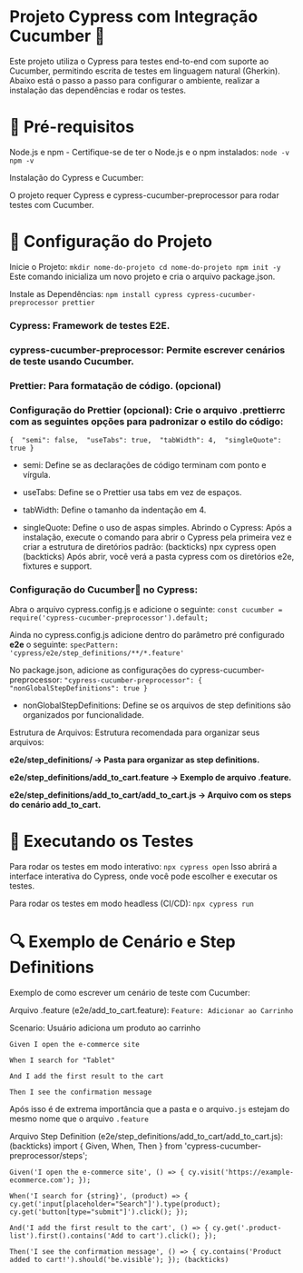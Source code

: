 # Projeto Cypress com Integração Cucumber 🥒
Este projeto utiliza o Cypress para testes end-to-end com suporte ao Cucumber, permitindo escrita de testes em linguagem natural (Gherkin). Abaixo está o passo a passo para configurar o ambiente, realizar a instalação das dependências e rodar os testes.

# 🚀 Pré-requisitos
Node.js e npm - Certifique-se de ter o Node.js e o npm instalados: ` node -v npm -v `

Instalação do Cypress e Cucumber:

O projeto requer Cypress e cypress-cucumber-preprocessor para rodar testes com Cucumber.
# 🔧 Configuração do Projeto
Inicie o Projeto: ` mkdir nome-do-projeto cd nome-do-projeto npm init -y ` Este comando inicializa um novo projeto e cria o arquivo package.json.

Instale as Dependências: ` npm install cypress cypress-cucumber-preprocessor prettier `

### Cypress: Framework de testes E2E.
### cypress-cucumber-preprocessor: Permite escrever cenários de teste usando Cucumber.
### Prettier: Para formatação de código. (opcional)
### Configuração do Prettier (opcional): Crie o arquivo .prettierrc com as seguintes opções para padronizar o estilo do código:  

``{ 
"semi": false, 
"useTabs": true, 
"tabWidth": 4, 
"singleQuote": true }``

* semi: Define se as declarações de código terminam com ponto e vírgula.
  
* useTabs: Define se o Prettier usa tabs em vez de espaços.
  
* tabWidth: Define o tamanho da indentação em 4.
  
* singleQuote: Define o uso de aspas simples.
Abrindo o Cypress: Após a instalação, execute o comando para abrir o Cypress pela primeira vez e criar a estrutura de diretórios padrão: (backticks) npx cypress open (backticks) Após abrir, você verá a pasta cypress com os diretórios e2e, fixtures e support.

### Configuração do Cucumber🥒 no Cypress:

Abra o arquivo cypress.config.js e adicione o seguinte: ` const cucumber = require('cypress-cucumber-preprocessor').default; `

Ainda no cypress.config.js adicione dentro do parâmetro pré configurado **e2e** o seguinte: `specPattern: 'cypress/e2e/step_definitions/**/*.feature'`

No package.json, adicione as configurações do cypress-cucumber-preprocessor: ` "cypress-cucumber-preprocessor": { "nonGlobalStepDefinitions": true } `

* nonGlobalStepDefinitions: Define se os arquivos de step definitions são organizados por funcionalidade.

Estrutura de Arquivos: Estrutura recomendada para organizar seus arquivos:

**e2e/step_definitions/ → Pasta para organizar as step definitions.**

**e2e/step_definitions/add_to_cart.feature → Exemplo de arquivo .feature.**

**e2e/step_definitions/add_to_cart/add_to_cart.js → Arquivo com os steps do cenário add_to_cart.**

# 🚀 Executando os Testes
Para rodar os testes em modo interativo: ` npx cypress open ` Isso abrirá a interface interativa do Cypress, onde você pode escolher e executar os testes.

Para rodar os testes em modo headless (CI/CD): ` npx cypress run `

# 🔍 Exemplo de Cenário e Step Definitions
Exemplo de como escrever um cenário de teste com Cucumber:

Arquivo .feature (e2e/add_to_cart.feature): ` Feature: Adicionar ao Carrinho `

Scenario: Usuário adiciona um produto ao carrinho 

``Given I open the e-commerce site`` 

``When I search for "Tablet"``

``And I add the first result to the cart``

``Then I see the confirmation message ``

Após isso é de extrema importância que a pasta e o arquivo` .js ` estejam do mesmo nome que o arquivo `.feature`

Arquivo Step Definition (e2e/step_definitions/add_to_cart/add_to_cart.js): (backticks) import { Given, When, Then } from 'cypress-cucumber-preprocessor/steps';

`Given('I open the e-commerce site', () => { cy.visit('https://example-ecommerce.com'); });`

`When('I search for {string}', (product) => { cy.get('input[placeholder="Search"]').type(product); cy.get('button[type="submit"]').click(); });`

`And('I add the first result to the cart', () => { cy.get('.product-list').first().contains('Add to cart').click(); });`

`Then('I see the confirmation message', () => { cy.contains('Product added to cart!').should('be.visible'); }); (backticks)`
